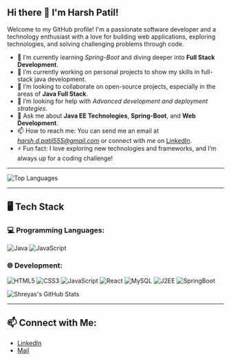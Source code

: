 ## Hi there 👋 I'm Harsh Patil!

Welcome to my GitHub profile! I'm a passionate software developer and a technology enthusiast with a love for building web applications, exploring technologies, and solving challenging problems through code.

- 🌱 I’m currently learning *Spring-Boot* and diving deeper into **Full Stack Development**.
- 🔭 I’m currently working on personal projects to show my skills in full-stack java development.
- 👯 I’m looking to collaborate on open-source projects, especially in the areas of **Java Full Stack**.
- 🤔 I’m looking for help with *Advanced development and deployment strategies*.
- 💬 Ask me about **Java EE Technologies**, **Spring-Boot**, and **Web Development**.
- 📫 How to reach me: You can send me an email at *harsh.d.patil555@gmail.com* or connect with me on [LinkedIn](https://www.linkedin.com/in/harsh-patil-32480b30b/).
- ⚡ Fun fact: I love exploring new technologies and frameworks, and I’m always up for a coding challenge!
---

![Top Languages](https://github-readme-stats.vercel.app/api/top-langs/?username=Harsh-Patil05&layout=compact&theme=dark)

---

## 🖥️ Tech Stack

### 💻 Programming Languages:
![Java](https://img.shields.io/badge/Java-007396?style=for-the-badge&logo=java&logoColor=white)
![JavaScript](https://img.shields.io/badge/JavaScript-F7DF1E?style=for-the-badge&logo=javascript&logoColor=black)

### 🌐 Development:
![HTML5](https://img.shields.io/badge/HTML5-E34F26?style=for-the-badge&logo=html5&logoColor=white)
![CSS3](https://img.shields.io/badge/CSS3-1572B6?style=for-the-badge&logo=css3&logoColor=white)
![JavaScript](https://img.shields.io/badge/JavaScript-F7DF1E?style=for-the-badge&logo=javascript&logoColor=black)
![React](https://img.shields.io/badge/React-61DAFB?style=for-the-badge&logo=react&logoColor=black)
![MySQL](https://img.shields.io/badge/MySQL-4479A1?style=for-the-badge&logo=mysql&logoColor=white)
![J2EE](https://img.shields.io/badge/J2EE-404D59?style=for-the-badge)
![SpringBoot](https://img.shields.io/badge/SpringBoot-339933?style=for-the-badge&logo=node-dot-js&logoColor=white)


![Shreyas's GitHub Stats](https://github-readme-stats.vercel.app/api?username=Harsh-Patil05&show_icons=true&theme=dark)

---

## 📫 Connect with Me:
- [LinkedIn](https://www.linkedin.com/in/harsh-patil-32480b30b/)
- [Mail](harsh.d.patil555@gmail.com)
